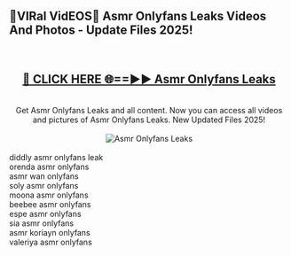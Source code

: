 <h2>🔴VIRal VidEOS🔴 Asmr Onlyfans Leaks Videos And Photos - Update Files 2025!</h2>
<br>
<div align="center">
<h2><a href="https://virallinks.top/odZfE0" rel="nofollow">🔴 CLICK HERE 🌐==►► Asmr Onlyfans Leaks</a></h2>
<br>
Get Asmr Onlyfans Leaks and all content. Now you can access all videos and pictures of Asmr Onlyfans Leaks. New Updated Files 2025!
<br>
<br>
<a href="https://virallinks.top/odZfE0" rel="nofollow" data-target="animated-image.originalLink"><img src="https://i.imgur.com/dJHk4Zq.gif)" alt="Asmr Onlyfans Leaks" style="max-width: 100%; display: inline-block;" data-target="animated-image.originalImage"></a>
</div>
<br>
diddly asmr onlyfans leak<br>
orenda asmr onlyfans<br>
asmr wan onlyfans<br>
soly asmr onlyfans<br>
moona asmr onlyfans<br>
beebee asmr onlyfans<br>
espe asmr onlyfans<br>
sia asmr onlyfans<br>
asmr koriayn onlyfans<br>
valeriya asmr onlyfans